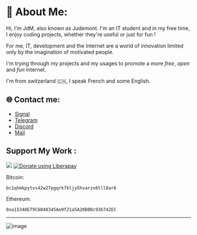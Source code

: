 # 💫 About Me:



Hi, I'm JdM, also known as Judemont.
I'm an IT student and in my free time, I enjoy coding projects, whether they're useful or just for fun !

For me, IT, development and the Internet are a world of innovation limited only by the imagination of motivated people.

I'm trying through my projects and my usages to promote a more *free*, *open* and *fun* internet. 


I'm from switzerland 🇨🇭, I speak French and some English.


## 🌐 Contact me:

- [Signal](https://signal.me/#eu/wzJyfbnckMMmu5jw+RV/qivMpQmMCKl674adHd1aQ+opeF++NaFFpIOQ3bGnMI1n)
- [Telegram](https://t.me/judemont)
- [Discord](https://discord.gg/9173)
- [Mail](mailto:julien@rmbi.ch?subject=Hello)

## Support My Work :
<a href="https://www.buymeacoffee.com/judemont"><img src="https://img.buymeacoffee.com/button-api/?text=Buy me a coffee&emoji=☕&slug=judemont&button_colour=FFDD00&font_colour=000000&font_family=Cookie&outline_colour=000000&coffee_colour=ffffff" /></a>
<a href="https://liberapay.com/judemont/donate"><img alt="Donate using Liberapay" src="https://liberapay.com/assets/widgets/donate.svg"></a>

Bitcoin: 
```
bc1qhmkpytvs42w27pgqrk7kljy5hvarzx6tll8ar6
```


Ethereum:
```
0xa15340Ef9C6048345Ae9f21a5A20B00c93b742EC
```





---
![image](https://github.com/judemont/judemont/assets/96385330/4d206529-e5f5-4ce7-a6b5-6c7a0fa1fa04)



